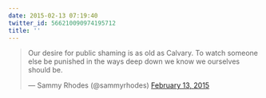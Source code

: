 ```yaml
---
date: 2015-02-13 07:19:40
twitter_id: 566210090974195712
title: ''
---
```


<blockquote class="twitter-tweet"><p lang="en" dir="ltr">Our desire for public shaming is as old as Calvary. To watch someone else be punished in the ways deep down we know we ourselves should be.</p>&mdash; Sammy Rhodes (@sammyrhodes) <a href="https://twitter.com/sammyrhodes/status/566072695226253312?ref_src=twsrc%5Etfw">February 13, 2015</a></blockquote>
<script async src="https://platform.twitter.com/widgets.js" charset="utf-8"></script>
